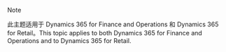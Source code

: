> [!NOTE]
> <span data-ttu-id="d6542-101">此主题适用于 Dynamics 365 for Finance and Operations 和 Dynamics 365 for Retail。</span><span class="sxs-lookup"><span data-stu-id="d6542-101">This topic applies to both Dynamics 365 for Finance and Operations and to Dynamics 365 for Retail.</span></span> 